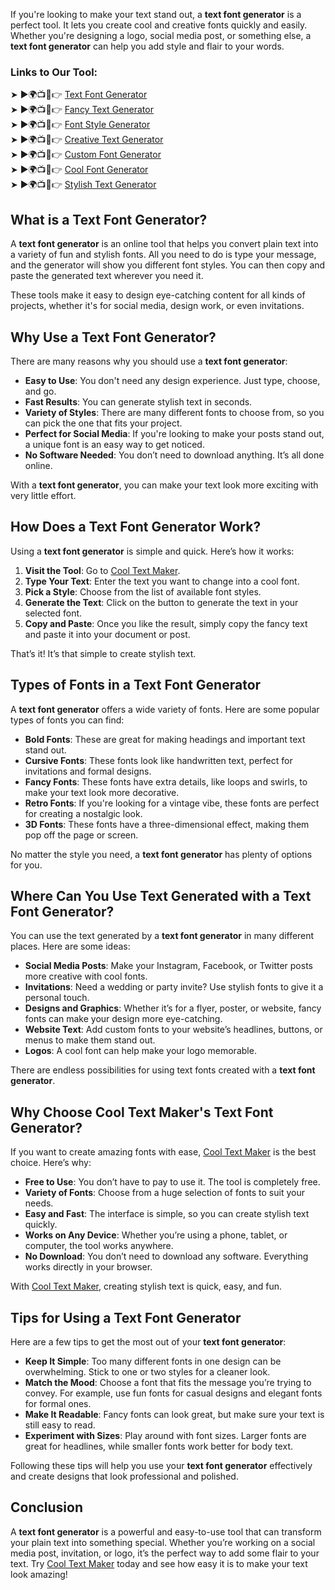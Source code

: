 If you're looking to make your text stand out, a **text font generator** is a perfect tool. It lets you create cool and creative fonts quickly and easily. Whether you're designing a logo, social media post, or something else, a **text font generator** can help you add style and flair to your words.

### Links to Our Tool:  
➤ ►🌍📺📱👉 [Text Font Generator](https://www.cooltextmaker.com/)  
➤ ►🌍📺📱👉 [Fancy Text Generator](https://www.cooltextmaker.com/)  
➤ ►🌍📺📱👉 [Font Style Generator](https://www.cooltextmaker.com/)  
➤ ►🌍📺📱👉 [Creative Text Generator](https://www.cooltextmaker.com/)  
➤ ►🌍📺📱👉 [Custom Font Generator](https://www.cooltextmaker.com/)  
➤ ►🌍📺📱👉 [Cool Font Generator](https://www.cooltextmaker.com/)  
➤ ►🌍📺📱👉 [Stylish Text Generator](https://www.cooltextmaker.com/)

## What is a Text Font Generator?

A **text font generator** is an online tool that helps you convert plain text into a variety of fun and stylish fonts. All you need to do is type your message, and the generator will show you different font styles. You can then copy and paste the generated text wherever you need it.

These tools make it easy to design eye-catching content for all kinds of projects, whether it's for social media, design work, or even invitations.

## Why Use a Text Font Generator?

There are many reasons why you should use a **text font generator**:

- **Easy to Use**: You don't need any design experience. Just type, choose, and go.
- **Fast Results**: You can generate stylish text in seconds.
- **Variety of Styles**: There are many different fonts to choose from, so you can pick the one that fits your project.
- **Perfect for Social Media**: If you're looking to make your posts stand out, a unique font is an easy way to get noticed.
- **No Software Needed**: You don’t need to download anything. It’s all done online.

With a **text font generator**, you can make your text look more exciting with very little effort.

## How Does a Text Font Generator Work?

Using a **text font generator** is simple and quick. Here’s how it works:

1. **Visit the Tool**: Go to [Cool Text Maker](https://www.cooltextmaker.com/).
2. **Type Your Text**: Enter the text you want to change into a cool font.
3. **Pick a Style**: Choose from the list of available font styles.
4. **Generate the Text**: Click on the button to generate the text in your selected font.
5. **Copy and Paste**: Once you like the result, simply copy the fancy text and paste it into your document or post.

That’s it! It’s that simple to create stylish text.

## Types of Fonts in a Text Font Generator

A **text font generator** offers a wide variety of fonts. Here are some popular types of fonts you can find:

- **Bold Fonts**: These are great for making headings and important text stand out.
- **Cursive Fonts**: These fonts look like handwritten text, perfect for invitations and formal designs.
- **Fancy Fonts**: These fonts have extra details, like loops and swirls, to make your text look more decorative.
- **Retro Fonts**: If you're looking for a vintage vibe, these fonts are perfect for creating a nostalgic look.
- **3D Fonts**: These fonts have a three-dimensional effect, making them pop off the page or screen.

No matter the style you need, a **text font generator** has plenty of options for you.

## Where Can You Use Text Generated with a Text Font Generator?

You can use the text generated by a **text font generator** in many different places. Here are some ideas:

- **Social Media Posts**: Make your Instagram, Facebook, or Twitter posts more creative with cool fonts.
- **Invitations**: Need a wedding or party invite? Use stylish fonts to give it a personal touch.
- **Designs and Graphics**: Whether it’s for a flyer, poster, or website, fancy fonts can make your design more eye-catching.
- **Website Text**: Add custom fonts to your website’s headlines, buttons, or menus to make them stand out.
- **Logos**: A cool font can help make your logo memorable.

There are endless possibilities for using text fonts created with a **text font generator**.

## Why Choose Cool Text Maker's Text Font Generator?

If you want to create amazing fonts with ease, [Cool Text Maker](https://www.cooltextmaker.com/) is the best choice. Here’s why:

- **Free to Use**: You don’t have to pay to use it. The tool is completely free.
- **Variety of Fonts**: Choose from a huge selection of fonts to suit your needs.
- **Easy and Fast**: The interface is simple, so you can create stylish text quickly.
- **Works on Any Device**: Whether you’re using a phone, tablet, or computer, the tool works anywhere.
- **No Download**: You don’t need to download any software. Everything works directly in your browser.

With [Cool Text Maker](https://www.cooltextmaker.com/), creating stylish text is quick, easy, and fun.

## Tips for Using a Text Font Generator

Here are a few tips to get the most out of your **text font generator**:

- **Keep It Simple**: Too many different fonts in one design can be overwhelming. Stick to one or two styles for a cleaner look.
- **Match the Mood**: Choose a font that fits the message you’re trying to convey. For example, use fun fonts for casual designs and elegant fonts for formal ones.
- **Make It Readable**: Fancy fonts can look great, but make sure your text is still easy to read.
- **Experiment with Sizes**: Play around with font sizes. Larger fonts are great for headlines, while smaller fonts work better for body text.

Following these tips will help you use your **text font generator** effectively and create designs that look professional and polished.

## Conclusion

A **text font generator** is a powerful and easy-to-use tool that can transform your plain text into something special. Whether you’re working on a social media post, invitation, or logo, it’s the perfect way to add some flair to your text. Try [Cool Text Maker](https://www.cooltextmaker.com/) today and see how easy it is to make your text look amazing!

